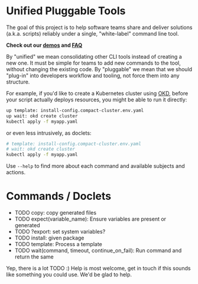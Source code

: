 Unified Pluggable Tools
===

The goal of this project is to help software teams share and deliver solutions (a.k.a. scripts) reliably under a single, "white-label" command line tool.

**Check out our [demos](./demos) and [FAQ](FAQ.md)**

By "unified" we mean consolidating other CLI tools instead of creating a new one. 
It must be simple for teams to add new commands to the tool, without changing the existing code.
By "pluggable" we mean that we should "plug-in" into developers workflow and tooling, not force them into any structure.

For example, if you'd like to create a Kubernetes cluster using [OKD](https://okd.io), before your script actually deploys resources, you might be able to run it directly:
```bash
up template: install-config.compact-cluster.env.yaml
up wait: okd create cluster
kubectl apply -f myapp.yaml
```
or even less intrusively, as doclets:
``` bash
# template: install-config.compact-cluster.env.yaml
# wait: okd create cluster
kubectl apply -f myapp.yaml
```

Use `--help` to find more about each command and available subjects and actions.

Commands / Doclets
===

* TODO copy: copy generated files
* TODO expect(variable_name): Ensure variables are present or generated
* TODO ?export: set system variables?
* TODO install: given package
* TODO template: Process a template
* TODO wait(command, timeout, continue_on_fail): Run command and return the same

Yep, there is a lot TODO :)
Help is most welcome, get in touch if this sounds like something you could use. We'd be glad to help.
